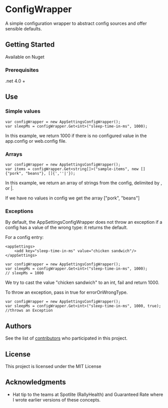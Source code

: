 # ConfigWrapper	

A simple configuration wrapper to abstract config sources and offer sensible defaults.

## Getting Started

Available on Nuget

### Prerequisites

.net 4.0 + 

## Use
### Simple values

``` 
var configWrapper = new AppSettingsConfigWrapper();
var sleepMs = configWrapper.Get<int>("sleep-time-in-ms", 1000);
```

In this example, we return 1000 if there is no configured value in the app.config or web.config file.

### Arrays

``` 
var configWrapper = new AppSettingsConfigWrapper();
var items = configWrapper.Get<string[]>("sample-items", new [] {"pork", "beans"}, []{',''|'});
```

In this example, we return an array of strings from the config, delimited by , or |.  

If we have no values in config we get the array ["pork", "beans"]

### Exceptions
By default, the AppSettingsConfigWrapper does not throw an exception if a config has a value of the wrong type: it returns the default.

For a config entry:
```
<appSettings>
	<add key="sleep-time-in-ms" value="chicken sandwich"/>
</appSettings>
```

``` 
var configWrapper = new AppSettingsConfigWrapper();
var sleepMs = configWrapper.Get<int>("sleep-time-in-ms", 1000);
// sleepMs = 1000
```

We try to cast the value "chicken sandwich" to an int, fail and return 1000.

To throw an exception, pass in true for errorOnWrongType.
``` 
var configWrapper = new AppSettingsConfigWrapper();
var sleepMs = configWrapper.Get<int>("sleep-time-in-ms", 1000, true);
//throws an Exception
```

## Authors

See the list of [contributors](https://github.com/brianbegy/ConfigWrapper/contributors) who participated in this project.

## License

This project is licensed under the MIT License 

## Acknowledgments

* Hat tip to the teams at Spotlite (RallyHealth) and Guaranteed Rate where I wrote earlier versions of these concepts.
